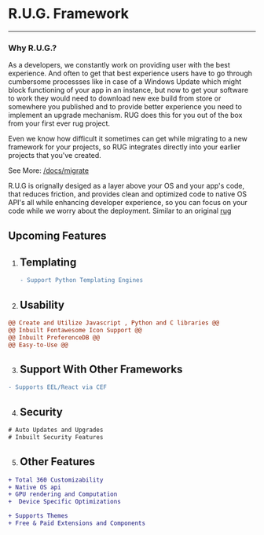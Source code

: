 # R.U.G. Framework

<hr>

### Why R.U.G.?

As a developers, we constantly work on providing user with the best experience. And often to get that best experience users have to go through cumbersome processses like in case of a Windows Update which might block functioning of your app in an instance, but now to get your software to work they would need to download new exe build from store or somewhere you published and to provide better experience you need to implement an upgrade mechanism. RUG does this for you out of the box from your first ever rug project. 
<br>

  Even we know how difficult it sometimes can get while migrating to a new framework for your projects, so RUG integrates directly into your earlier projects that you've created.
   

See More: [/docs/migrate]("/docs/migrate")

R.U.G is orignally desiged as a layer above your OS and your app's code, that reduces friction, and provides clean and optimized code to native OS API's all while enhancing developer experience, so you can focus on your code while we worry about the deployment. Similar to an original [rug](https://dictionary.cambridge.org/dictionary/english/rug)

## Upcoming Features
1. ## Templating
    ```diff 
    - Support Python Templating Engines 
    ```
    
2. ## Usability

  ```diff 
  @@ Create and Utilize Javascript , Python and C libraries @@
  @@ Inbuilt Fontawesome Icon Support @@
  @@ Inbuilt PreferenceDB @@
  @@ Easy-to-Use @@
  ```
  
3. ## Support With Other Frameworks
  ```diff 
  - Supports EEL/React via CEF
  ```
4. ## Security
  ```diff 
  # Auto Updates and Upgrades
  # Inbuilt Security Features
  ```
 5. ## Other Features
   ```diff 
  + Total 360 Customizability
  + Native OS api
  + GPU rendering and Computation
  +  Device Specific Optimizations
  
  + Supports Themes
  + Free & Paid Extensions and Components 
  ```
